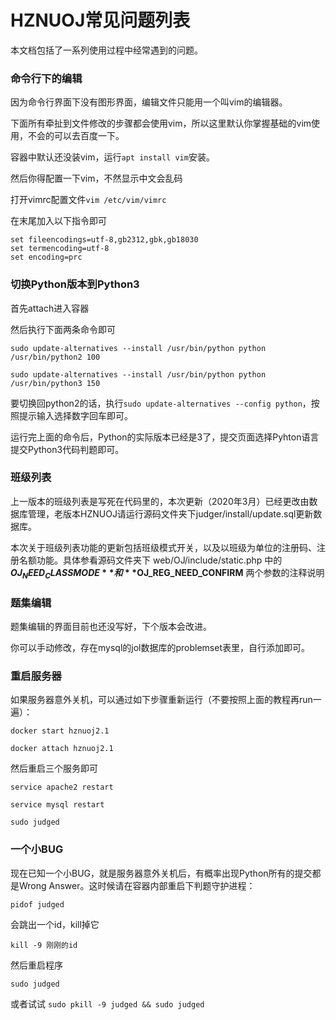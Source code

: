 # HZNUOJ常见问题列表

本文档包括了一系列使用过程中经常遇到的问题。

### 命令行下的编辑

因为命令行界面下没有图形界面，编辑文件只能用一个叫vim的编辑器。

下面所有牵扯到文件修改的步骤都会使用vim，所以这里默认你掌握基础的vim使用，不会的可以去百度一下。

容器中默认还没装vim，运行`apt install vim`安装。

然后你得配置一下vim，不然显示中文会乱码

打开vimrc配置文件`vim /etc/vim/vimrc`

在末尾加入以下指令即可

```
set fileencodings=utf-8,gb2312,gbk,gb18030
set termencoding=utf-8
set encoding=prc
```

### 切换Python版本到Python3

首先attach进入容器

然后执行下面两条命令即可

`sudo update-alternatives --install /usr/bin/python python /usr/bin/python2 100`

`sudo update-alternatives --install /usr/bin/python python /usr/bin/python3 150`

要切换回python2的话，执行`sudo update-alternatives --config python`，按照提示输入选择数字回车即可。

运行完上面的命令后，Python的实际版本已经是3了，提交页面选择Pyhton语言提交Python3代码判题即可。

### 班级列表

上一版本的班级列表是写死在代码里的，本次更新（2020年3月）已经更改由数据库管理，老版本HZNUOJ请运行源码文件夹下judger/install/update.sql更新数据库。

本次关于班级列表功能的更新包括班级模式开关，以及以班级为单位的注册码、注册名额功能。具体参看源码文件夹下 web/OJ/include/static.php 中的 **$OJ_NEED_CLASSMODE** 和 **$OJ_REG_NEED_CONFIRM** 两个参数的注释说明

### 题集编辑

题集编辑的界面目前也还没写好，下个版本会改进。

你可以手动修改，存在mysql的jol数据库的problemset表里，自行添加即可。

### 重启服务器

如果服务器意外关机，可以通过如下步骤重新运行（不要按照上面的教程再run一遍）：

`docker start hznuoj2.1`

`docker attach hznuoj2.1`

然后重启三个服务即可

`service apache2 restart`

`service mysql restart`

`sudo judged`

### 一个小BUG

现在已知一个小BUG，就是服务器意外关机后，有概率出现Python所有的提交都是Wrong Answer。这时候请在容器内部重启下判题守护进程：

`pidof judged`

会跳出一个id，kill掉它

`kill -9 刚刚的id`

然后重启程序

`sudo judged`

或者试试 `sudo pkill -9 judged && sudo judged`
